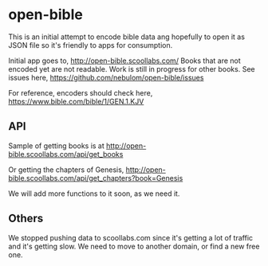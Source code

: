# open-bible

This is an initial attempt to encode bible data ang hopefully to open it as JSON file so it's friendly to apps for consumption.

Initial app goes to, http://open-bible.scoollabs.com/ Books that are not encoded yet are not readable. Work is still in progress for other books. See issues here, https://github.com/nebulom/open-bible/issues

For reference, encoders should check here, https://www.bible.com/bible/1/GEN.1.KJV 

## API

Sample of getting books is at http://open-bible.scoollabs.com/api/get_books

Or getting the chapters of Genesis, http://open-bible.scoollabs.com/api/get_chapters?book=Genesis

We will add more functions to it soon, as we need it.

## Others

We stopped pushing data to scoollabs.com since it's getting a lot of traffic and it's getting slow. We need to move to another domain, or find a new free one.
